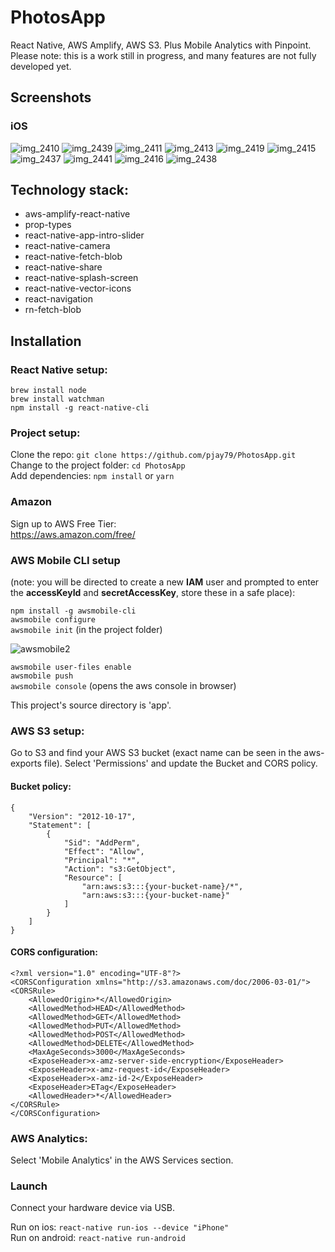 # PhotosApp

React Native, AWS Amplify, AWS S3. Plus Mobile Analytics with Pinpoint. Please note: this is a work still in progress, and many features are not fully developed yet.

## Screenshots

### iOS

![img_2410](https://user-images.githubusercontent.com/14052885/42982756-2fab57e0-8c26-11e8-8e7e-e750ed2d0d0d.PNG)
![img_2439](https://user-images.githubusercontent.com/14052885/42982767-32693f60-8c26-11e8-82f7-09196775968e.PNG)
![img_2411](https://user-images.githubusercontent.com/14052885/42982757-2ff3ace8-8c26-11e8-84a8-bd071cd96100.PNG)
![img_2413](https://user-images.githubusercontent.com/14052885/42982758-302d0754-8c26-11e8-83c5-dc580f1e8a35.PNG)
![img_2419](https://user-images.githubusercontent.com/14052885/42982762-310ed9ea-8c26-11e8-934d-ea7d9c84de2f.PNG)
![img_2415](https://user-images.githubusercontent.com/14052885/42982759-3076d05a-8c26-11e8-9124-4ae48fd23ca6.PNG)
![img_2437](https://user-images.githubusercontent.com/14052885/42982764-3160392a-8c26-11e8-9681-50b319c626f2.PNG)
![img_2441](https://user-images.githubusercontent.com/14052885/42983720-8b864ec6-8c2b-11e8-9f5f-5bb456b8d4a8.PNG)
![img_2416](https://user-images.githubusercontent.com/14052885/42982760-30abb6ee-8c26-11e8-998e-957ce852c66c.PNG)
![img_2438](https://user-images.githubusercontent.com/14052885/42982766-31e0a286-8c26-11e8-8ba7-a66afdb30ceb.PNG)

## Technology stack:

- aws-amplify-react-native
- prop-types
- react-native-app-intro-slider
- react-native-camera
- react-native-fetch-blob
- react-native-share
- react-native-splash-screen
- react-native-vector-icons
- react-navigation
- rn-fetch-blob

## Installation

### React Native setup:

`brew install node`  
`brew install watchman`  
`npm install -g react-native-cli`

### Project setup:

Clone the repo:
`git clone https://github.com/pjay79/PhotosApp.git`  
Change to the project folder:
`cd PhotosApp`  
Add dependencies:
`npm install` or `yarn`

### Amazon

Sign up to AWS Free Tier:  
https://aws.amazon.com/free/

### AWS Mobile CLI setup

(note: you will be directed to create a new **IAM** user and prompted to enter the **accessKeyId** and **secretAccessKey**, store these in a safe place):

`npm install -g awsmobile-cli`  
`awsmobile configure`  
`awsmobile init` (in the project folder)

![awsmobile2](https://user-images.githubusercontent.com/14052885/41520984-b04a9234-7313-11e8-9d6e-ead22f033725.jpeg)

`awsmobile user-files enable`  
`awsmobile push`  
`awsmobile console` (opens the aws console in browser)

This project's source directory is 'app'.

### AWS S3 setup:

Go to S3 and find your AWS S3 bucket (exact name can be seen in the aws-exports file). Select 'Permissions' and update the Bucket and CORS policy.

#### Bucket policy:

```
{
    "Version": "2012-10-17",
    "Statement": [
        {
            "Sid": "AddPerm",
            "Effect": "Allow",
            "Principal": "*",
            "Action": "s3:GetObject",
            "Resource": [
                "arn:aws:s3:::{your-bucket-name}/*",
                "arn:aws:s3:::{your-bucket-name}"
            ]
        }
    ]
}
```

#### CORS configuration:

```
<?xml version="1.0" encoding="UTF-8"?>
<CORSConfiguration xmlns="http://s3.amazonaws.com/doc/2006-03-01/">
<CORSRule>
    <AllowedOrigin>*</AllowedOrigin>
    <AllowedMethod>HEAD</AllowedMethod>
    <AllowedMethod>GET</AllowedMethod>
    <AllowedMethod>PUT</AllowedMethod>
    <AllowedMethod>POST</AllowedMethod>
    <AllowedMethod>DELETE</AllowedMethod>
    <MaxAgeSeconds>3000</MaxAgeSeconds>
    <ExposeHeader>x-amz-server-side-encryption</ExposeHeader>
    <ExposeHeader>x-amz-request-id</ExposeHeader>
    <ExposeHeader>x-amz-id-2</ExposeHeader>
    <ExposeHeader>ETag</ExposeHeader>
    <AllowedHeader>*</AllowedHeader>
</CORSRule>
</CORSConfiguration>
```

### AWS Analytics:

Select 'Mobile Analytics' in the AWS Services section.

### Launch

Connect your hardware device via USB.

Run on ios:
`react-native run-ios --device "iPhone"`  
Run on android:
`react-native run-android`

